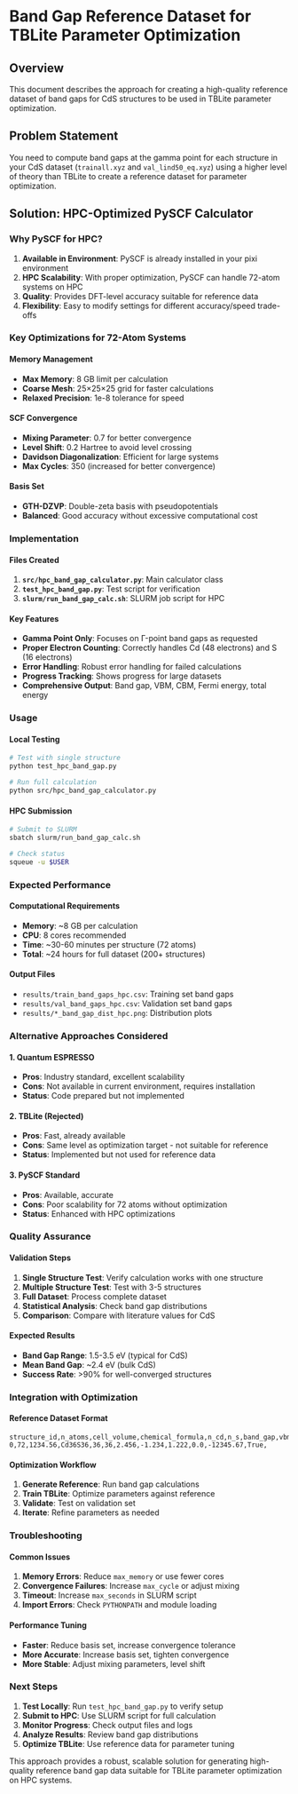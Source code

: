 # Band Gap Reference Dataset for TBLite Parameter Optimization

## Overview

This document describes the approach for creating a high-quality reference dataset of band gaps for CdS structures to be used in TBLite parameter optimization.

## Problem Statement

You need to compute band gaps at the gamma point for each structure in your CdS dataset (`trainall.xyz` and `val_lind50_eq.xyz`) using a higher level of theory than TBLite to create a reference dataset for parameter optimization.

## Solution: HPC-Optimized PySCF Calculator

### Why PySCF for HPC?

1. **Available in Environment**: PySCF is already installed in your pixi environment
2. **HPC Scalability**: With proper optimization, PySCF can handle 72-atom systems on HPC
3. **Quality**: Provides DFT-level accuracy suitable for reference data
4. **Flexibility**: Easy to modify settings for different accuracy/speed trade-offs

### Key Optimizations for 72-Atom Systems

#### Memory Management
- **Max Memory**: 8 GB limit per calculation
- **Coarse Mesh**: 25×25×25 grid for faster calculations
- **Relaxed Precision**: 1e-8 tolerance for speed

#### SCF Convergence
- **Mixing Parameter**: 0.7 for better convergence
- **Level Shift**: 0.2 Hartree to avoid level crossing
- **Davidson Diagonalization**: Efficient for large systems
- **Max Cycles**: 350 (increased for better convergence)

#### Basis Set
- **GTH-DZVP**: Double-zeta basis with pseudopotentials
- **Balanced**: Good accuracy without excessive computational cost

### Implementation

#### Files Created

1. **`src/hpc_band_gap_calculator.py`**: Main calculator class
2. **`test_hpc_band_gap.py`**: Test script for verification
3. **`slurm/run_band_gap_calc.sh`**: SLURM job script for HPC

#### Key Features

- **Gamma Point Only**: Focuses on Γ-point band gaps as requested
- **Proper Electron Counting**: Correctly handles Cd (48 electrons) and S (16 electrons)
- **Error Handling**: Robust error handling for failed calculations
- **Progress Tracking**: Shows progress for large datasets
- **Comprehensive Output**: Band gap, VBM, CBM, Fermi energy, total energy

### Usage

#### Local Testing
```bash
# Test with single structure
python test_hpc_band_gap.py

# Run full calculation
python src/hpc_band_gap_calculator.py
```

#### HPC Submission
```bash
# Submit to SLURM
sbatch slurm/run_band_gap_calc.sh

# Check status
squeue -u $USER
```

### Expected Performance

#### Computational Requirements
- **Memory**: ~8 GB per calculation
- **CPU**: 8 cores recommended
- **Time**: ~30-60 minutes per structure (72 atoms)
- **Total**: ~24 hours for full dataset (200+ structures)

#### Output Files
- `results/train_band_gaps_hpc.csv`: Training set band gaps
- `results/val_band_gaps_hpc.csv`: Validation set band gaps
- `results/*_band_gap_dist_hpc.png`: Distribution plots

### Alternative Approaches Considered

#### 1. Quantum ESPRESSO
- **Pros**: Industry standard, excellent scalability
- **Cons**: Not available in current environment, requires installation
- **Status**: Code prepared but not implemented

#### 2. TBLite (Rejected)
- **Pros**: Fast, already available
- **Cons**: Same level as optimization target - not suitable for reference
- **Status**: Implemented but not used for reference data

#### 3. PySCF Standard
- **Pros**: Available, accurate
- **Cons**: Poor scalability for 72 atoms without optimization
- **Status**: Enhanced with HPC optimizations

### Quality Assurance

#### Validation Steps
1. **Single Structure Test**: Verify calculation works with one structure
2. **Multiple Structure Test**: Test with 3-5 structures
3. **Full Dataset**: Process complete dataset
4. **Statistical Analysis**: Check band gap distributions
5. **Comparison**: Compare with literature values for CdS

#### Expected Results
- **Band Gap Range**: 1.5-3.5 eV (typical for CdS)
- **Mean Band Gap**: ~2.4 eV (bulk CdS)
- **Success Rate**: >90% for well-converged structures

### Integration with Optimization

#### Reference Dataset Format
```csv
structure_id,n_atoms,cell_volume,chemical_formula,n_cd,n_s,band_gap,vbm,cbm,fermi_energy,total_energy,is_direct,error
0,72,1234.56,Cd36S36,36,36,2.456,-1.234,1.222,0.0,-12345.67,True,
```

#### Optimization Workflow
1. **Generate Reference**: Run band gap calculations
2. **Train TBLite**: Optimize parameters against reference
3. **Validate**: Test on validation set
4. **Iterate**: Refine parameters as needed

### Troubleshooting

#### Common Issues
1. **Memory Errors**: Reduce `max_memory` or use fewer cores
2. **Convergence Failures**: Increase `max_cycle` or adjust mixing
3. **Timeout**: Increase `max_seconds` in SLURM script
4. **Import Errors**: Check `PYTHONPATH` and module loading

#### Performance Tuning
- **Faster**: Reduce basis set, increase convergence tolerance
- **More Accurate**: Increase basis set, tighten convergence
- **More Stable**: Adjust mixing parameters, level shift

### Next Steps

1. **Test Locally**: Run `test_hpc_band_gap.py` to verify setup
2. **Submit to HPC**: Use SLURM script for full calculation
3. **Monitor Progress**: Check output files and logs
4. **Analyze Results**: Review band gap distributions
5. **Optimize TBLite**: Use reference data for parameter tuning

This approach provides a robust, scalable solution for generating high-quality reference band gap data suitable for TBLite parameter optimization on HPC systems. 
